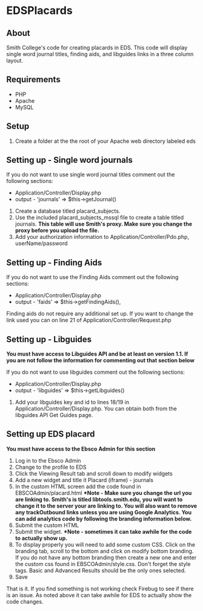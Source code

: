 # EDSPlacards
<h2>About</h2>
<p>Smith College's code for creating placards in EDS.  This code will display single word journal titles, finding aids, and libguides links in a three column layout.</p>

<h2>Requirements</h2>
<ul>
<li>PHP</li>
<li>Apache</li> 
<li>MySQL</li>
</ul>

<h2>Setup</h2>
<ol>
<li>Create a folder at the the root of your Apache web directory labeled eds</li>
</ol>

<h2>Setting up - Single word journals</h2>
<p>If you do not want to use single word journal titles comment out the following sections:</p>
<ul>
  <li>Application/Controller/Display.php</li>
  <li>output - 'journals' => $this->getJournal()</li>
  </ul>
  <ol>
 <li>Create a database titled placard_subjects.</li>
<li>Use the included placard_subjects_mssql file to create a table titled journals.  <strong>This table will use Smith's proxy.  Make sure you change the proxy before you upload the file.</strong></li>
<li>Add your authorization information to Application/Controller/Pdo.php, userName/password</li>
</ol>

<h2>Setting up - Finding Aids</h2>
<p>If you do not want to use the Finding Aids comment out the following sections:</p>
<ul>
  <li>Application/Controller/Display.php</li>
  <li>output - 'faids' => $this->getFindingAids(),</li>
</ul>
<p>Finding aids do not require any additional set up.  If you want to change the link used you can on line 21 of Application/Controller/Request.php</p>

<h2>Setting up - Libguides</h2>
<strong>You must have access to Libguides API and be at least on version 1.1.  If you are not follow the information for commenting out that section below</strong>
<p>If you do not want to use libguides comment out the following sections:</p>
<ul>
  <li>Application/Controller/Display.php</li>
  <li>output - 'libguides' => $this->getLibguides()	</li>
</ul>

<ol>
<li>Add your libguides key and id to lines 18/19 in Application/Controller/Display.php.  You can obtain both from the libguides API Get Guides page.</li>
</ol>

<h2>Setting up EDS placard</h2>
<strong>You must have access to the Ebsco Admin for this section</strong>
<ol>
<li>Log in to the Ebsco Admin</li>
<li>Change to the profile to EDS</li>
<li>Click the Viewing Result tab and scroll down to modify widgets</li>
<li>Add a new widget and title it Placard (iframe) - journals</li>
<li>In the custom HTML screen add the code found in EBSCOAdmin/placard.html <strong>*Note - Make sure you change the url you are linking to.  Smith's is titled libtools.smith.edu, you will want to change it to the server your are linking to.  You will also want to remove any trackOutbound links unless you are using Google Analytics.  You can add analytics code by following the branding information below.</strong></li>
<li>Submit the custom HTML</li>
<li>Submit the widget. <strong>*Note - sometimes it can take awhile for the code to actually show up.</strong> </li>
<li>To display properly you will need to add some custom CSS.  Click on the branding tab, scroll to the bottom and click on modify bottom branding. If you do not have any bottom branding then create a new one and enter the custom css found in EBSCOAdmin/style.css.  Don't forget the style tags.  Basic and Advanced Results should be the only ones selected.</li>
<li>Save</li>
</ol>

<p>That is it.  If you find something is not working check Firebug to see if there is an issue.  As noted above it can take awhile for EDS to actually show the code changes.</p>

